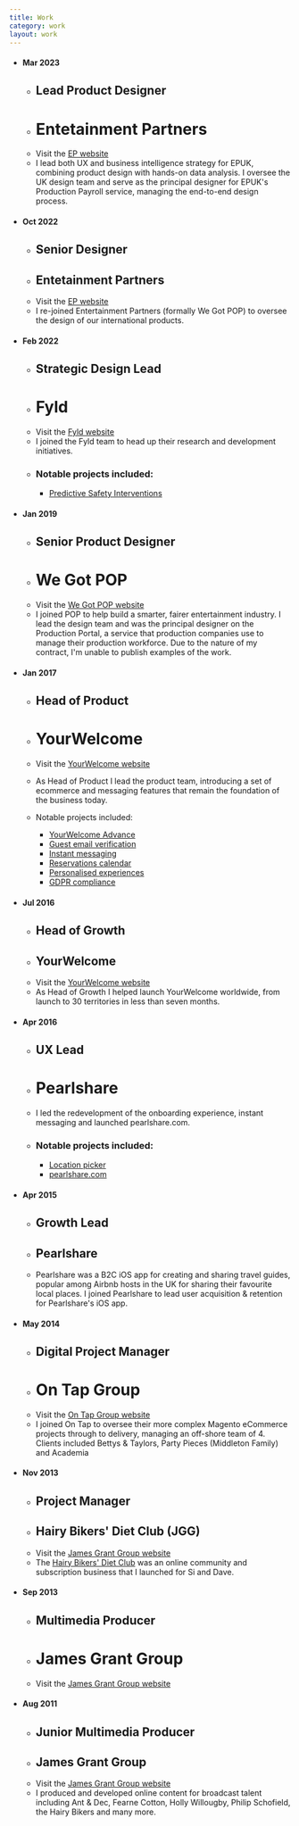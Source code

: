 ```yaml
---
title: Work
category: work
layout: work
---
```


* #### Mar 2023
	* ## Lead Product Designer
	* # Entetainment Partners
	* Visit the [EP website](http://ep.com)
	* I lead both UX and business intelligence strategy for EPUK, combining product design with hands-on data analysis. I oversee the UK design team and serve as the principal designer for EPUK's Production Payroll service, managing the end-to-end design process.
* #### Oct 2022 
	* ## Senior Designer
	* ## Entetainment Partners
	* Visit the [EP website](http://ep.com)
	* I re-joined Entertainment Partners (formally We Got POP) to oversee the design of our international products.
* #### Feb 2022 
	* ## Strategic Design Lead
	* # Fyld
	* Visit the [Fyld website](http://fyld.ai)
	* I joined the Fyld team to head up their research and development initiatives.
	* ### Notable projects included:
		* [Predictive Safety Interventions](../posts/predictive-safety-interventions)
* #### Jan 2019
	* ## Senior Product Designer
	* # We Got POP
	* Visit the [We Got POP website](http://www.wegotpop.com)
	* I joined POP to help build a smarter, fairer entertainment industry. I lead the design team and was the principal designer on the Production Portal, a service that production companies use to manage their production workforce. Due to the nature of my contract, I'm unable to publish examples of the work.

* #### Jan 2017 
	* ## Head of Product
	* # YourWelcome
	* Visit the [YourWelcome website](http://www.yourwelcome.com)
	* As Head of Product I lead the product team, introducing a set of ecommerce and messaging features that remain the foundation of the business today.

	* Notable projects included:
		* [YourWelcome Advance](../work/yourwelcome-advance)
		* [Guest email verification](../work/email-verification)
		* [Instant messaging](../work/instant-messaging)
		* [Reservations calendar](../work/reservations-calendar)
		* [Personalised experiences](../work/personalised-experiences)
		* [GDPR compliance](../work/gdpr-compliance)

* #### Jul 2016 
	* ## Head of Growth
	* ## YourWelcome
	* Visit the [YourWelcome website](http://www.yourwelcome.com)
	* As Head of Growth I helped launch YourWelcome worldwide, from launch to 30 territories in less than seven months. 

* #### Apr 2016
	* ## UX Lead
	* # Pearlshare
	* I led the redevelopment of the onboarding experience, instant messaging and launched pearlshare.com.
	* ### Notable projects included:
		* [Location picker](../work/location-picker)
		* [pearlshare.com](../work/pearlshare-com)
* #### Apr 2015
	* ## Growth Lead
	* ## Pearlshare
	* Pearlshare was a B2C iOS app for creating and sharing travel guides, popular among Airbnb hosts in the UK for sharing their favourite local places. I joined Pearlshare to lead user acquisition & retention for Pearlshare's iOS app.

* #### May 2014
	* ## Digital Project Manager
	* # On Tap Group
	* Visit the [On Tap Group website](https://www.ontapgroup.com/)
	* I joined On Tap to oversee their more complex Magento eCommerce projects through to delivery, managing an off-shore team of 4. Clients included Bettys & Taylors, Party Pieces (Middleton Family) and Academia

* #### Nov 2013
	* ## Project Manager
	* ## Hairy Bikers' Diet Club (JGG)
	* Visit the [James Grant Group website](https://www.ymugroup.com/)
	* The [Hairy Bikers' Diet Club](../work/hairy-bikers) was an online community and subscription business that I launched for Si and Dave.
* #### Sep 2013
	* ## Multimedia Producer
	* # James Grant Group
	* Visit the [James Grant Group website](https://www.ymugroup.com/)
* #### Aug 2011
	* ## Junior Multimedia Producer
	* ## James Grant Group
	* Visit the [James Grant Group website](https://www.ymugroup.com/)
	* I produced and developed online content for broadcast talent including Ant & Dec, Fearne Cotton, Holly Willougby, Philip Schofield, the Hairy Bikers and many more.